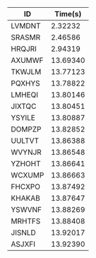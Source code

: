 |ID|Time(s)|
|-|-|
|LVMDNT|2.32232|
|SRASMR|2.46586|
|HRQJRI|2.94319|
|AXUMWF|13.69340|
|TKWJLM|13.77123|
|PQXHYS|13.78822|
|LMHEQI|13.80146|
|JIXTQC|13.80451|
|YSYILE|13.80887|
|DOMPZP|13.82852|
|UULTVT|13.86388|
|WVYNJR|13.86548|
|YZHOHT|13.86641|
|WCXUMP|13.86663|
|FHCXPO|13.87492|
|KHAKAB|13.87647|
|YSWVNF|13.88269|
|MRHTFS|13.88408|
|JISNLD|13.92017|
|ASJXFI|13.92390|
